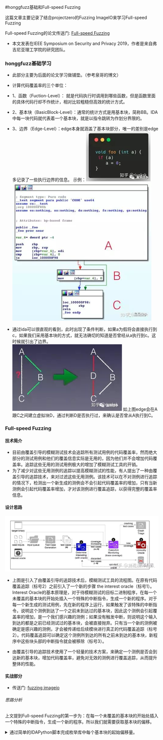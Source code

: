 #honggfuzz基础和Full-speed Fuzzing

这篇文章主要记录了结合projectzero的Fuzzing ImageIO来学习Full-speed Fuzzing

Full-speed Fuzzing的论文传送门: [Full-speed Fuzzing](https://arxiv.org/abs/1812.11875?context=cs.CR)

- 本文发表在IEEE Symposium on Security and Privacy 2019，作者是来自弗吉尼亚理工学院的研究团队。

### honggfuzz基础学习
- 此部分主要为后面的论文学习做铺垫。（参考泉哥的博文）
-  计算代码覆盖率的三个单位：
 - 1、函数（Fuction-Level）： 就是代码执行时调用到哪些函数，但是函数里面的具体代码行却不作统计，相对比较粗糙但高效的统计方式。
 - 2、基本块（BasicBlock-Level）：通常的统计方式是用基本块，简称BB。IDA中每一块代码就代表着一个基本块，就是以指令跳转为作划分界限的。
 - 3、边界（Edge-Level）：edge本身就涵盖了基本块部分，唯一的差别是edge多记录了一些执行边界的信息。
   示例：![](img/1.jpg)
        ![](img/2.jpg)
        
  - 通过ida可以很直观的看到，此时出现了条件判断，如果a为假将会直接执行到c，如果我们采用基本块的方式，就无法确切的知道是否曾经从a执行到c。这时候就引出了边界。![](img/3.jpg)
    如上图edge会在A跟C之间建立虚拟块D，通过判断D是否执行过，来确认是否曾从A执行到C。

    
### Full-speed Fuzzing
#### 技术简介
- 目前由覆盖引导的模糊测试技术会追踪所有测试用例的代码覆盖率，然而绝大部分的测试用例和他们的覆盖信息实际是无用的，因为他们并不会增加代码覆盖率。追踪这些无用的测试用例极大的增加了模糊测试工具的开销。
- 为了减少对这些无用测例的追踪以提高模糊测试的性能，有人提出了一种由覆盖引导的追踪技术，来对过滤这些无用测例。该技术可以在不对测例进行追踪的情况下，检测出一个新生成的测例会不会引起代码覆盖率的增加，只有当新测例会引起代码覆盖率增加，才对该测例进行覆盖追踪，以获得完整的覆盖率信息。

#### 设计思路
![](img/4.jpg)
- 上图是引入了由覆盖引导的追踪技术后，模糊测试工具的流程图。在原有代码覆盖追踪（标号2）之前引入了一个新的步骤 the interest oracle（标号1）。Interest Oracle的基本原理是，对于待模糊测试的目标二进制程序，在每一个未覆盖的基本块的开始处插入一个特殊的中断指令，生成一个新的程序。对于每一个新生成的测试用例，先在新的程序上运行，如果触发了该特殊的中断指令，说明这个测例到达了一个之前未到达过的基本块，因此这个测例会引起覆盖率的增加，是一个我们感兴趣的测例；如果没有触发中断，则说明这个输入到达的都是之前已经测试过的基本块，会被直接抛弃。只有当一个新的测例被确定是感兴趣的测例，才会被传递给后续模块进行真正的代码覆盖追踪（标号2）。代码覆盖追踪可以确定这个测例所到达的所有之前未到达的基本块，新程序中这些块头部的中断指令就会被移除（标号3）。

- 由覆盖引导的追踪技术使用了一个轻量的技术方案，来确定一个测例是否会到达新的基本块，增加代码覆盖率，避免对无效的测例进行覆盖追踪，从而提升整体的性能。

#### 实战部分
- 传送门: [fuzzing imageio](https://googleprojectzero.blogspot.com/2020/04/fuzzing-imageio.html)

###### 思路分析
上文提到Full-speed Fuzzing的第一步为：在每一个未覆盖的基本块的开始处插入一个特殊的中断指令，生成一个新的程序。所以我们就需要获取基本块的偏移。

<details>
<summary>通过简单的IDAPython脚本完成枚举库中每个基本块的起始偏移量。</summary>
```
import idautils
import idaapi
import ida_nalt
import idc


from os.path import expanduser
home = expanduser("~")

patchpoints = set()

max_offset = 0
for seg_ea in idautils.Segments():
    name = idc.get_segm_name(seg_ea)
    if name != "__text":
        continue

    start = idc.get_segm_start(seg_ea)
    end = idc.get_segm_end(seg_ea)
    for func_ea in idautils.Functions(start, end):
        f = idaapi.get_func(func_ea)
        if not f:
            continue
        for block in idaapi.FlowChart(f):
            if start <= block.start_ea < end:
                max_offset = max(max_offset, block.start_ea)
                patchpoints.add(block.start_ea)
            else:
                print("Warning, broken CFG?")

# Round up max_offset to page size
size = max_offset
rem = size % 0x1000
if rem != 0:
    size += 0x1000 - rem

with open(home + "/Desktop/patches.txt", "w") as f:
    f.write(ida_nalt.get_root_filename() + ':' + hex(size) + '\n')
    f.write('\n'.join(map(hex, sorted(patchpoints))))
    f.write('\n')

print("Done, found {} patchpoints".format(len(patchpoints)))
```
[运行结果](/img/trapfuzz.patches)
</details>

接下来是基于Full-speed Fuzzing的fuzz方法的实现
<details>
<summary>trap fuzz方法的实现。</summary>
首先根据trapfuzz.patches中的library name，也就是imageio，获取的到库基地址
- 从dyld获取所有加载模块的列表，task_info()将获得给定任务的dyld的all_image_info结构体的地址，从中我们可以获得所有模块的名称和加载地址

```
#include <mach-o/dyld_images.h>
static void* find_library_load_address(const char* library_name) {
  kern_return_t err;

  task_dyld_info_data_t task_dyld_info;
  mach_msg_type_number_t count = TASK_DYLD_INFO_COUNT;
  err = task_info(mach_task_self(), TASK_DYLD_INFO, (task_info_t)&task_dyld_info, &count);

  const struct dyld_all_image_infos* all_image_infos = (const struct dyld_all_image_infos*)task_dyld_info.all_image_info_addr;
  const struct dyld_image_info* image_infos = all_image_infos->infoArray;

  for(size_t i = 0; i < all_image_infos->infoArrayCount; i++){
    const char* image_name = image_infos[i].imageFilePath;
    mach_vm_address_t image_load_address = (mach_vm_address_t)image_infos[i].imageLoadAddress;
    if (strstr(image_name, library_name)){
      return (void*)image_load_address;
    }
  }
  return NULL;
}
```
接下来我们来创建shadow memory，在shadow memory中，我们需要为每个patch存储4字节（3字节位图索引，1字节原始值）,操作如下：
```
    uint32_t* shadow = SHADOW(lib_base + offset);
    uint8_t orig_byte = lib_base[offset];
    *shadow = (bitmap_index << 8) | orig_byte;
```
下面是创建shadow memory的代码：
```
#define SHADOW(addr) ((uint32_t*)(((uintptr_t)addr & 0xfffffffffffffffc) - 0x200000000000 - ((uintptr_t)addr & 0x3)*0x10000000000))

void initializeTrapfuzz() {

        ............
   
       while ((nread = getline(&line, &len, patches)) != -1) {
        char* end = line + len;
        
        char* col = strchr(line, ':');

        if (col) {
            *col = 0;
            lib_base = find_library_load_address(line);
            if (!lib_base) {
                LOG_F("Library %s does not appear to be loaded", line);
            }

            lib_size = strtoul(col + 1, &end, 16);
            if (lib_size % 0x1000 != 0) {
                LOG_F("Invalid library size 0x%zx. Must be multiple of 0x1000", lib_size);
            }

            // Make library code writable.
            if (mprotect(lib_base, lib_size, PROT_READ | PROT_WRITE | PROT_EXEC) != 0) {
                LOG_F("Failed to mprotect library %s writable", line);
            }

            // Create shadow memory.
            for (int i = 0; i < 4; i++) {
                void* shadow_addr = SHADOW(lib_base + i);
                void* shadow = mmap(shadow_addr, lib_size, PROT_READ | PROT_WRITE, MAP_PRIVATE | MAP_ANON | MAP_FIXED, 0, 0);
                if (shadow == MAP_FAILED) {
                    LOG_F("Failed to mmap shadow memory");
                }
            }
            // Done, continue with next line.
            continue;
        }
        
        ............
        
```
下面在进行fuzzing的进程用断点指令（Intel上的int3）替换每个未发现的基本块的首字节，并且将位图索引以及原始值存储在shadow memory中
```
void initializeTrapfuzz() {
        
        ............
     
        // It's an offset, parse it and do the patching.
        unsigned long offset = strtoul(line, &end, 16);
        if (offset > lib_size) {
            LOG_F("Invalid offset: 0x%lx. Current library is 0x%zx bytes large", offset, lib_size);
        }

        bitmap_index++;

        if (bitmap_index >= (int)_HF_PC_GUARD_MAX) {
            LOG_F("Too many basic blocks to instrument");
        }

        uint32_t* shadow = SHADOW(lib_base + offset);
        if (*shadow != 0) {
            LOG_F("Potentially duplicate patch entry: 0x%lx", offset);
        }

        if (ATOMIC_GET(feedback->pcGuardMap[bitmap_index])) {
            continue;
        }

        // 在shadow memory中创建查找条目。
        uint8_t orig_byte = lib_base[offset];
        *shadow = (bitmap_index << 8) | orig_byte;
        // 用int3替换指令，int3是一种仪器陷阱。
        lib_base[offset] = 0xcc;
    }
    // Store number of basic blocks for statistical purposes.
    if ((int)ATOMIC_GET(feedback->guardNb) < bitmap_index + 1) {
        ATOMIC_SET(feedback->guardNb, bitmap_index + 1);
    }

    free(line);
    fclose(patches);
```
通过sigaction(SIGTRAP, &s, 0);安装一个SIGTRAP处理程序，他在捕获到SIGTRAP信号时，调用我们设置好的信号处理函数：sigtrap_handler。
```
    // Install signal handler for SIGTRAP.
    struct sigaction s;
    s.sa_flags = SA_SIGINFO;        
    s.sa_sigaction = sigtrap_handler;
    sigemptyset(&s.sa_mask);
    sigaction(SIGTRAP, &s, 0);
}
```
sigtrap_handler的代码实现：
功能：
- 检索故障地址并计算库中的偏移量以及shadow memory中相应条目的地址
- 将基本块标记为在全局覆盖位图中找到
- 用原始字节替换断点
- 恢复执行
```
static void sigtrap_handler(int signum, siginfo_t* si, void* context) {
    // Must re-execute the instruction, so decrement PC by one instruction.
#if defined(__APPLE__) && defined(__LP64__)
    ucontext_t* ctx = (ucontext_t*)context;
    ctx->uc_mcontext->__ss.__rip -= 1;
#else
#error "Unsupported platform"
#endif

    uint8_t* faultaddr = (uint8_t*)si->si_addr - 1;
    // If the trap didn't come from our instrumentation, then we probably will just segfault here
    uint32_t shadow = *SHADOW(faultaddr);

    uint8_t orig_byte = shadow & 0xff;
    uint32_t index = shadow >> 8;

    // Index zero is invalid so that it is still possible to catch actual trap instructions in instrumented libraries.
    if (index == 0) {
        abort();
    }
    // Restore original instruction
    *faultaddr = orig_byte;

    // Update coverage information.
    bool prev = ATOMIC_XCHG(feedback->pcGuardMap[index], true);
    if (prev == false) {
        ATOMIC_PRE_INC_RELAXED(feedback->pidFeedbackEdge[my_thread_no]);
    }
}
```

</details>




